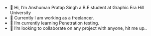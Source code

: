 - 👋 Hi, I’m Anshuman Pratap Singh a B.E student at Graphic Era Hill University
- 👀 Currently I am working as a freelancer.
- 🌱 I’m currently learning Penetration testing.
- 🤝 I’m looking to collaborate on any project with anyone, hit me up..


<!---
anshuman-75/anshuman-75 is a ✨ special ✨ repository because its `README.md` (this file) appears on your GitHub profile.
You can click the Preview link to take a look at your changes.
--->
